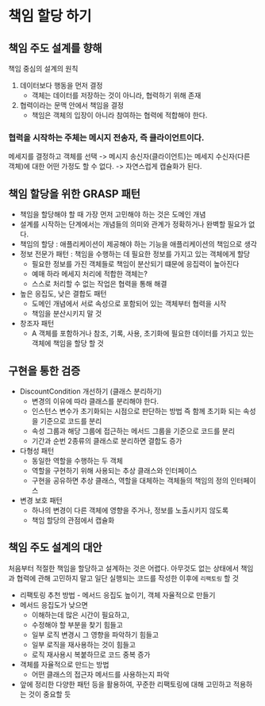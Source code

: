 # 책임 할당 하기

##  책임 주도 설계를 향해

책임 중심의 설계의 원칙

1. 데이터보다 행동을 먼저 결정
   - 객체는 데이터를 저장하는 것이 아니라, 협력하기 위해 존재
2. 협력이라는 문맥 안에서 책임을 결정
   - 책임은 객체의 입장이 아니라 참여하는 협력에 적합해야 한다.

### 협력을 시작하는 주체는 메시지 전송자, 즉 클라이언트이다.

메세지를 결정하고 객체를 선택 -> 메시지 송신자(클라이언트)는 메세지 수신자(다른 객체)에 대한 어떤 가정도 할 수 없다.
-> 자연스럽게 캡슐화가 된다.

## 책임 할당을 위한 GRASP 패턴

- 책임을 할당해야 할 때 가장 먼저 고민해야 하는 것은 도메인 개념
- 설계를 시작하는 단계에서는 개념들의 의미와 관계가 정확하거나 완벽할 필요가 없다.
- 책임의 할당 : 애플리케이션이 제공해야 하는 기능을 애플리케이션의 책임으로 생각
- 정보 전문가 패턴 : 책임을 수행하는 데 필요한 정보를 가지고 있는 객체에게 할당
  - 필요한 정보를 가진 객체들로 책임이 분산되기 떄문에 응집력이 높아진다
  - 예매 하라 메세지 처리에 적합한 객체는? 
  - 스스로 처리할 수 없는 작업은 협력을 통해 해결
- 높은 응집도, 낮은 결합도 패턴
  - 도메인 개념에서 서로 속성으로 포함되어 있는 객체부터 협력을 시작
  - 책임을 분산시키지 말 것
- 창조자 패턴
  - A 객체를 포함하거나 참조, 기록, 사용, 초기화에 필요한 데이터를 가지고 있는 객체에 책임을 할당 할 것


## 구현을 통한 검증

- DiscountCondition 개선하기 (클래스 분리하기)
  - 변경의 이유에 따라 클래스를 분리해야 한다.
  - 인스턴스 변수가 초기화되는 시점으로 판단하는 방법 즉 함께 초기화 되는 속성을 기준으로 코드를 분리
  - 속성 그룹과 해당 그룹에 접근하는 메서드 그룹을 기준으로 코드를 분리
  - 기간과 순번 2종류의 클래스로 분리하면 결합도 증가
- 다형성 패턴
  - 동일한 역할을 수행하는 두 객체
  - 역할을 구현하기 위해 사용되는 추상 클래스와 인터페이스
  - 구현을 공유하면 추상 클래스, 역할을 대체하는 객체들의 책임의 정의 인터페이스
- 변경 보호 패턴
  - 하나의 변경이 다른 객체에 영향을 주거나, 정보를 노출시키지 않도록
  - 책임 할당의 관점에서 캡슐화

## 책임 주도 설계의 대안

처음부터 적절한 책임을 할당하고 설계하는 것은 어렵다.
아무것도 없는 상태에서 책임과 협력에 관해 고민하지 말고 일단 실행되는 코드를 작성한 이후에 `리팩토링` 할 것
- 리팩토링 추천 방법 - 메서드 응집도 높이기, 객체 자율적으로 만들기 
- 메서드 응집도가 낮으면
  - 이해하는데 많은 시간이 필요하고,
  - 수정해야 할 부분을 찾기 힘들고
  - 일부 로직 변경시 그 영향을 파악하기 힘들고
  - 일부 로직을 재사용하는 것이 힘들고
  - 로직 재사용시 복붙하므로 코드 중복 증가
- 객체를 자율적으로 만드는 방법
  - 어떤 클래스의 접근자 메서드를 사용하는지 파악
- 앞에 정리한 다양한 패턴 등을 활용하여, 꾸준한 리팩토링에 대해 고민하고 적용하는 것이 중요할 듯
